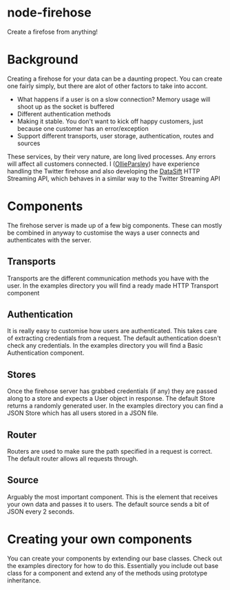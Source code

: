 node-firehose
=============

Create a firefose from anything!

# Background

Creating a firehose for your data can be a daunting propect. You can create one fairly simply, but there are alot of other factors to take into accont.

* What happens if a user is on a slow connection? Memory usage will shoot up as the socket is buffered
* Different authentication methods
* Making it stable. You don't want to kick off happy customers, just because one customer has an error/exception
* Support different transports, user storage, authentication, routes and sources

These services, by their very nature, are long lived processes. Any errors will affect all customers connected. I ([OllieParsley](http://ollieparsley.com/)) have experience handling the Twitter firehose and also developing the [DataSift](http://datasift.com/) HTTP Streaming API, which behaves in a similar way to the Twitter Streaming API

# Components

The firehose server is made up of a few big components. These can mostly be combined in anyway to customise the ways a user connects and authenticates with the server.

## Transports

Transports are the different communication methods you have with the user. In the examples directory you will find a ready made HTTP Transport component

## Authentication

It is really easy to customise how users are authenticated. This takes care of extracting credentials from a request. The default authentication doesn't check any credentials. In the examples directory you will find a Basic Authentication component.

## Stores

Once the firehose server has grabbed credentials (if any) they are passed along to a store and expects a User object in response. The default Store returns a randomly generated user. In the examples directory you can find a JSON Store which has all users stored in a JSON file.

## Router

Routers are used to make sure the path specified in a request is correct. The default router allows all requests through.

## Source

Arguably the most important component. This is the element that receives your own data and passes it to users. The default source sends a bit of JSON every 2 seconds.

# Creating your own components

You can create your components by extending our base classes. Check out the examples directory for how to do this. Essentially you include out base class for a component and extend any of the methods using prototype inheritance.
